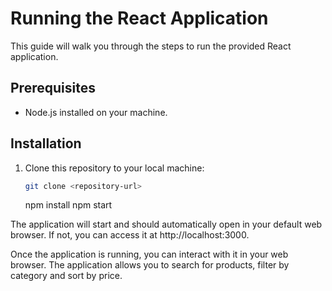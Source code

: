 # Running the React Application

This guide will walk you through the steps to run the provided React application.

## Prerequisites

- Node.js installed on your machine.

## Installation

1. Clone this repository to your local machine:
   ```bash
   git clone <repository-url>
   ```
   npm install
   npm start

The application will start and should automatically open in your default web browser. If not, you can access it at http://localhost:3000.

Once the application is running, you can interact with it in your web browser. The application allows you to search for products, filter by category and sort by price.
